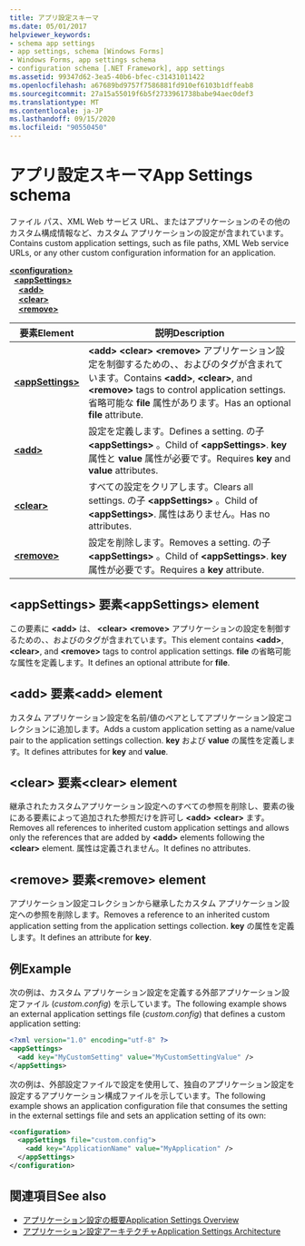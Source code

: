 ```yaml
---
title: アプリ設定スキーマ
ms.date: 05/01/2017
helpviewer_keywords:
- schema app settings
- app settings, schema [Windows Forms]
- Windows Forms, app settings schema
- configuration schema [.NET Framework], app settings
ms.assetid: 99347d62-3ea5-40b6-bfec-c31431011422
ms.openlocfilehash: a67689bd9757f7586881fd910ef6103b1dffeab8
ms.sourcegitcommit: 27a15a55019f6b5f2733961738babe94aec0def3
ms.translationtype: MT
ms.contentlocale: ja-JP
ms.lasthandoff: 09/15/2020
ms.locfileid: "90550450"
---
```

# <a name="app-settings-schema"></a><span data-ttu-id="73c97-102">アプリ設定スキーマ</span><span class="sxs-lookup"><span data-stu-id="73c97-102">App Settings schema</span></span>

<span data-ttu-id="73c97-103">ファイル パス、XML Web サービス URL、またはアプリケーションのその他のカスタム構成情報など、カスタム アプリケーションの設定が含まれています。</span><span class="sxs-lookup"><span data-stu-id="73c97-103">Contains custom application settings, such as file paths, XML Web service URLs, or any other custom configuration information for an application.</span></span>

[**\<configuration>**](../configuration-element.md)\
&nbsp;&nbsp;[**\<appSettings>**](appsettings-element-for-configuration.md)\
&nbsp;&nbsp;&nbsp;&nbsp;[**\<add>**](add-element-for-appsettings.md)\
&nbsp;&nbsp;&nbsp;&nbsp;[**\<clear>**](clear-element-for-appsettings.md)\
&nbsp;&nbsp;&nbsp;&nbsp;[**\<remove>**](remove-element-for-appsettings.md)

| <span data-ttu-id="73c97-104">要素</span><span class="sxs-lookup"><span data-stu-id="73c97-104">Element</span></span> | <span data-ttu-id="73c97-105">説明</span><span class="sxs-lookup"><span data-stu-id="73c97-105">Description</span></span> |
| ------- | ----------- |
| [**\<appSettings>**](appsettings-element-for-configuration.md) | <span data-ttu-id="73c97-106">**\<add>** **\<clear>** **\<remove>** アプリケーション設定を制御するための、、およびのタグが含まれています。</span><span class="sxs-lookup"><span data-stu-id="73c97-106">Contains **\<add>**, **\<clear>**, and **\<remove>** tags to control application settings.</span></span> <span data-ttu-id="73c97-107">省略可能な **file** 属性があります。</span><span class="sxs-lookup"><span data-stu-id="73c97-107">Has an optional **file** attribute.</span></span> |
| [**\<add>**](add-element-for-appsettings.md) | <span data-ttu-id="73c97-108">設定を定義します。</span><span class="sxs-lookup"><span data-stu-id="73c97-108">Defines a setting.</span></span> <span data-ttu-id="73c97-109">の子 **\<appSettings>** 。</span><span class="sxs-lookup"><span data-stu-id="73c97-109">Child of **\<appSettings>**.</span></span> <span data-ttu-id="73c97-110">**key** 属性と **value** 属性が必要です。</span><span class="sxs-lookup"><span data-stu-id="73c97-110">Requires **key** and **value** attributes.</span></span> |
| [**\<clear>**](clear-element-for-appsettings.md) | <span data-ttu-id="73c97-111">すべての設定をクリアします。</span><span class="sxs-lookup"><span data-stu-id="73c97-111">Clears all settings.</span></span> <span data-ttu-id="73c97-112">の子 **\<appSettings>** 。</span><span class="sxs-lookup"><span data-stu-id="73c97-112">Child of **\<appSettings>**.</span></span> <span data-ttu-id="73c97-113">属性はありません。</span><span class="sxs-lookup"><span data-stu-id="73c97-113">Has no attributes.</span></span> |
| [**\<remove>**](remove-element-for-appsettings.md) | <span data-ttu-id="73c97-114">設定を削除します。</span><span class="sxs-lookup"><span data-stu-id="73c97-114">Removes a setting.</span></span> <span data-ttu-id="73c97-115">の子 **\<appSettings>** 。</span><span class="sxs-lookup"><span data-stu-id="73c97-115">Child of **\<appSettings>**.</span></span> <span data-ttu-id="73c97-116">**key** 属性が必要です。</span><span class="sxs-lookup"><span data-stu-id="73c97-116">Requires a **key** attribute.</span></span> |

## <a name="appsettings-element"></a><span data-ttu-id="73c97-117">\<appSettings> 要素</span><span class="sxs-lookup"><span data-stu-id="73c97-117">\<appSettings> element</span></span>

<span data-ttu-id="73c97-118">この要素に **\<add>** は、 **\<clear>** **\<remove>** アプリケーションの設定を制御するための、、およびのタグが含まれています。</span><span class="sxs-lookup"><span data-stu-id="73c97-118">This element contains **\<add>**, **\<clear>**, and **\<remove>** tags to control application settings.</span></span> <span data-ttu-id="73c97-119">**file** の省略可能な属性を定義します。</span><span class="sxs-lookup"><span data-stu-id="73c97-119">It defines an optional attribute for **file**.</span></span>

## <a name="add-element"></a><span data-ttu-id="73c97-120">\<add> 要素</span><span class="sxs-lookup"><span data-stu-id="73c97-120">\<add> element</span></span>

<span data-ttu-id="73c97-121">カスタム アプリケーション設定を名前/値のペアとしてアプリケーション設定コレクションに追加します。</span><span class="sxs-lookup"><span data-stu-id="73c97-121">Adds a custom application setting as a name/value pair to the application settings collection.</span></span> <span data-ttu-id="73c97-122">**key** および **value** の属性を定義します。</span><span class="sxs-lookup"><span data-stu-id="73c97-122">It defines attributes for **key** and **value**.</span></span>

## <a name="clear-element"></a><span data-ttu-id="73c97-123">\<clear> 要素</span><span class="sxs-lookup"><span data-stu-id="73c97-123">\<clear> element</span></span>

<span data-ttu-id="73c97-124">継承されたカスタムアプリケーション設定へのすべての参照を削除し、要素の後にある要素によって追加された参照だけを許可し **\<add>** **\<clear>** ます。</span><span class="sxs-lookup"><span data-stu-id="73c97-124">Removes all references to inherited custom application settings and allows only the references that are added by **\<add>** elements following the **\<clear>** element.</span></span> <span data-ttu-id="73c97-125">属性は定義されません。</span><span class="sxs-lookup"><span data-stu-id="73c97-125">It defines no attributes.</span></span>

## <a name="remove-element"></a><span data-ttu-id="73c97-126">\<remove> 要素</span><span class="sxs-lookup"><span data-stu-id="73c97-126">\<remove> element</span></span>

<span data-ttu-id="73c97-127">アプリケーション設定コレクションから継承したカスタム アプリケーション設定への参照を削除します。</span><span class="sxs-lookup"><span data-stu-id="73c97-127">Removes a reference to an inherited custom application setting from the application settings collection.</span></span> <span data-ttu-id="73c97-128">**key** の属性を定義します。</span><span class="sxs-lookup"><span data-stu-id="73c97-128">It defines an attribute for **key**.</span></span>

## <a name="example"></a><span data-ttu-id="73c97-129">例</span><span class="sxs-lookup"><span data-stu-id="73c97-129">Example</span></span>

<span data-ttu-id="73c97-130">次の例は、カスタム アプリケーション設定を定義する外部アプリケーション設定ファイル (*custom.config*) を示しています。</span><span class="sxs-lookup"><span data-stu-id="73c97-130">The following example shows an external application settings file (*custom.config*) that defines a custom application setting:</span></span>

```xml
<?xml version="1.0" encoding="utf-8" ?>
<appSettings>
  <add key="MyCustomSetting" value="MyCustomSettingValue" />
</appSettings>
```

<span data-ttu-id="73c97-131">次の例は、外部設定ファイルで設定を使用して、独自のアプリケーション設定を設定するアプリケーション構成ファイルを示しています。</span><span class="sxs-lookup"><span data-stu-id="73c97-131">The following example shows an application configuration file that consumes the setting in the external settings file and sets an application setting of its own:</span></span>

```xml
<configuration>
  <appSettings file="custom.config">
    <add key="ApplicationName" value="MyApplication" />
  </appSettings>
</configuration>
```

## <a name="see-also"></a><span data-ttu-id="73c97-132">関連項目</span><span class="sxs-lookup"><span data-stu-id="73c97-132">See also</span></span>

- [<span data-ttu-id="73c97-133">アプリケーション設定の概要</span><span class="sxs-lookup"><span data-stu-id="73c97-133">Application Settings Overview</span></span>](/dotnet/desktop/winforms/advanced/application-settings-overview)
- [<span data-ttu-id="73c97-134">アプリケーション設定アーキテクチャ</span><span class="sxs-lookup"><span data-stu-id="73c97-134">Application Settings Architecture</span></span>](/dotnet/desktop/winforms/advanced/application-settings-architecture)
